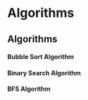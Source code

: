 # Algorithms

## Algorithms
#### Bubble Sort Algorithm
#### Binary Search Algorithm
#### BFS Algorithm
